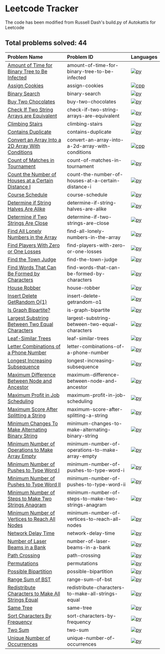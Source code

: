 # Leetcode Tracker

The code has been modified from Russell Dash's build.py of Autokattis for Leetcode

## Total problems solved: 44

|Problem Name|Problem ID|Languages|
|:---|:---|:---|
|[Amount of Time for Binary Tree to Be Infected](https://leetcode.com/problems/amount-of-time-for-binary-tree-to-be-infected)| amount-of-time-for-binary-tree-to-be-infected |[![py](https://github.com/abrahamcalf/programming-languages-logos/blob/master/src/python/python_24x24.png)](src/Amount%20of%20Time%20for%20Binary%20Tree%20to%20Be%20Infected/amount-of-time-for-binary-tree-to-be-infected.py)|
|[Assign Cookies](https://leetcode.com/problems/assign-cookies)| assign-cookies |[![cpp](https://github.com/abrahamcalf/programming-languages-logos/blob/master/src/cpp/cpp_24x24.png)](src/Assign%20Cookies/assign-cookies.cpp)|
|[Binary Search](https://leetcode.com/problems/binary-search)| binary-search |[![py](https://github.com/abrahamcalf/programming-languages-logos/blob/master/src/python/python_24x24.png)](src/Binary%20Search/binary-search.py)|
|[Buy Two Chocolates](https://leetcode.com/problems/buy-two-chocolates)| buy-two-chocolates |[![py](https://github.com/abrahamcalf/programming-languages-logos/blob/master/src/python/python_24x24.png)](src/Buy%20Two%20Chocolates/buy-two-chocolates.py)|
|[Check If Two String Arrays are Equivalent](https://leetcode.com/problems/check-if-two-string-arrays-are-equivalent)| check-if-two-string-arrays-are-equivalent |[![py](https://github.com/abrahamcalf/programming-languages-logos/blob/master/src/python/python_24x24.png)](src/Check%20If%20Two%20String%20Arrays%20are%20Equivalent/check-if-two-string-arrays-are-equivalent.py)|
|[Climbing Stairs](https://leetcode.com/problems/climbing-stairs)| climbing-stairs |[![py](https://github.com/abrahamcalf/programming-languages-logos/blob/master/src/python/python_24x24.png)](src/Climbing%20Stairs/climbing-stairs.py)|
|[Contains Duplicate](https://leetcode.com/problems/contains-duplicate)| contains-duplicate |[![py](https://github.com/abrahamcalf/programming-languages-logos/blob/master/src/python/python_24x24.png)](src/Contains%20Duplicate/contains-duplicate.py)|
|[Convert an Array Into a 2D Array With Conditions](https://leetcode.com/problems/convert-an-array-into-a-2d-array-with-conditions)| convert-an-array-into-a-2d-array-with-conditions |[![cpp](https://github.com/abrahamcalf/programming-languages-logos/blob/master/src/cpp/cpp_24x24.png)](src/Convert%20an%20Array%20Into%20a%202D%20Array%20With%20Conditions/convert-an-array-into-a-2d-array-with-conditions.cpp)|
|[Count of Matches in Tournament](https://leetcode.com/problems/count-of-matches-in-tournament)| count-of-matches-in-tournament |[![py](https://github.com/abrahamcalf/programming-languages-logos/blob/master/src/python/python_24x24.png)](src/Count%20of%20Matches%20in%20Tournament/count-of-matches-in-tournament.py)|
|[Count the Number of Houses at a Certain Distance I](https://leetcode.com/problems/count-the-number-of-houses-at-a-certain-distance-i)| count-the-number-of-houses-at-a-certain-distance-i |[![py](https://github.com/abrahamcalf/programming-languages-logos/blob/master/src/python/python_24x24.png)](src/Count%20the%20Number%20of%20Houses%20at%20a%20Certain%20Distance%20I/count-the-number-of-houses-at-a-certain-distance-i.py)|
|[Course Schedule](https://leetcode.com/problems/course-schedule)| course-schedule |[![py](https://github.com/abrahamcalf/programming-languages-logos/blob/master/src/python/python_24x24.png)](src/Course%20Schedule/course-schedule.py)|
|[Determine if String Halves Are Alike](https://leetcode.com/problems/determine-if-string-halves-are-alike)| determine-if-string-halves-are-alike |[![py](https://github.com/abrahamcalf/programming-languages-logos/blob/master/src/python/python_24x24.png)](src/Determine%20if%20String%20Halves%20Are%20Alike/determine-if-string-halves-are-alike.py)|
|[Determine if Two Strings Are Close](https://leetcode.com/problems/determine-if-two-strings-are-close)| determine-if-two-strings-are-close |[![py](https://github.com/abrahamcalf/programming-languages-logos/blob/master/src/python/python_24x24.png)](src/Determine%20if%20Two%20Strings%20Are%20Close/determine-if-two-strings-are-close.py)|
|[Find All Lonely Numbers in the Array](https://leetcode.com/problems/find-all-lonely-numbers-in-the-array)| find-all-lonely-numbers-in-the-array |[![py](https://github.com/abrahamcalf/programming-languages-logos/blob/master/src/python/python_24x24.png)](src/Find%20All%20Lonely%20Numbers%20in%20the%20Array/find-all-lonely-numbers-in-the-array.py)|
|[Find Players With Zero or One Losses](https://leetcode.com/problems/find-players-with-zero-or-one-losses)| find-players-with-zero-or-one-losses |[![py](https://github.com/abrahamcalf/programming-languages-logos/blob/master/src/python/python_24x24.png)](src/Find%20Players%20With%20Zero%20or%20One%20Losses/find-players-with-zero-or-one-losses.py)|
|[Find the Town Judge](https://leetcode.com/problems/find-the-town-judge)| find-the-town-judge |[![py](https://github.com/abrahamcalf/programming-languages-logos/blob/master/src/python/python_24x24.png)](src/Find%20the%20Town%20Judge/find-the-town-judge.py)|
|[Find Words That Can Be Formed by Characters](https://leetcode.com/problems/find-words-that-can-be-formed-by-characters)| find-words-that-can-be-formed-by-characters |[![py](https://github.com/abrahamcalf/programming-languages-logos/blob/master/src/python/python_24x24.png)](src/Find%20Words%20That%20Can%20Be%20Formed%20by%20Characters/find-words-that-can-be-formed-by-characters.py)|
|[House Robber](https://leetcode.com/problems/house-robber)| house-robber |[![py](https://github.com/abrahamcalf/programming-languages-logos/blob/master/src/python/python_24x24.png)](src/House%20Robber/house-robber.py)|
|[Insert Delete GetRandom O(1)](https://leetcode.com/problems/insert-delete-getrandom-o1)| insert-delete-getrandom-o1 |[![py](https://github.com/abrahamcalf/programming-languages-logos/blob/master/src/python/python_24x24.png)](src/Insert%20Delete%20GetRandom%20O(1)/insert-delete-getrandom-o1.py)|
|[Is Graph Bipartite?](https://leetcode.com/problems/is-graph-bipartite)| is-graph-bipartite |[![py](https://github.com/abrahamcalf/programming-languages-logos/blob/master/src/python/python_24x24.png)](src/Is%20Graph%20Bipartite%3f/is-graph-bipartite.py)|
|[Largest Substring Between Two Equal Characters](https://leetcode.com/problems/largest-substring-between-two-equal-characters)| largest-substring-between-two-equal-characters |[![py](https://github.com/abrahamcalf/programming-languages-logos/blob/master/src/python/python_24x24.png)](src/Largest%20Substring%20Between%20Two%20Equal%20Characters/largest-substring-between-two-equal-characters.py)|
|[Leaf-Similar Trees](https://leetcode.com/problems/leaf-similar-trees)| leaf-similar-trees |[![py](https://github.com/abrahamcalf/programming-languages-logos/blob/master/src/python/python_24x24.png)](src/Leaf-Similar%20Trees/leaf-similar-trees.py)|
|[Letter Combinations of a Phone Number](https://leetcode.com/problems/letter-combinations-of-a-phone-number)| letter-combinations-of-a-phone-number |[![py](https://github.com/abrahamcalf/programming-languages-logos/blob/master/src/python/python_24x24.png)](src/Letter%20Combinations%20of%20a%20Phone%20Number/letter-combinations-of-a-phone-number.py)|
|[Longest Increasing Subsequence](https://leetcode.com/problems/longest-increasing-subsequence)| longest-increasing-subsequence |[![py](https://github.com/abrahamcalf/programming-languages-logos/blob/master/src/python/python_24x24.png)](src/Longest%20Increasing%20Subsequence/longest-increasing-subsequence.py)|
|[Maximum Difference Between Node and Ancestor](https://leetcode.com/problems/maximum-difference-between-node-and-ancestor)| maximum-difference-between-node-and-ancestor |[![py](https://github.com/abrahamcalf/programming-languages-logos/blob/master/src/python/python_24x24.png)](src/Maximum%20Difference%20Between%20Node%20and%20Ancestor/maximum-difference-between-node-and-ancestor.py)|
|[Maximum Profit in Job Scheduling](https://leetcode.com/problems/maximum-profit-in-job-scheduling)| maximum-profit-in-job-scheduling |[![py](https://github.com/abrahamcalf/programming-languages-logos/blob/master/src/python/python_24x24.png)](src/Maximum%20Profit%20in%20Job%20Scheduling/maximum-profit-in-job-scheduling.py)|
|[Maximum Score After Splitting a String](https://leetcode.com/problems/maximum-score-after-splitting-a-string)| maximum-score-after-splitting-a-string |[![py](https://github.com/abrahamcalf/programming-languages-logos/blob/master/src/python/python_24x24.png)](src/Maximum%20Score%20After%20Splitting%20a%20String/maximum-score-after-splitting-a-string.py)|
|[Minimum Changes To Make Alternating Binary String](https://leetcode.com/problems/minimum-changes-to-make-alternating-binary-string)| minimum-changes-to-make-alternating-binary-string |[![py](https://github.com/abrahamcalf/programming-languages-logos/blob/master/src/python/python_24x24.png)](src/Minimum%20Changes%20To%20Make%20Alternating%20Binary%20String/minimum-changes-to-make-alternating-binary-string.py)|
|[Minimum Number of Operations to Make Array Empty](https://leetcode.com/problems/minimum-number-of-operations-to-make-array-empty)| minimum-number-of-operations-to-make-array-empty |[![py](https://github.com/abrahamcalf/programming-languages-logos/blob/master/src/python/python_24x24.png)](src/Minimum%20Number%20of%20Operations%20to%20Make%20Array%20Empty/minimum-number-of-operations-to-make-array-empty.py)|
|[Minimum Number of Pushes to Type Word I](https://leetcode.com/problems/minimum-number-of-pushes-to-type-word-i)| minimum-number-of-pushes-to-type-word-i |[![py](https://github.com/abrahamcalf/programming-languages-logos/blob/master/src/python/python_24x24.png)](src/Minimum%20Number%20of%20Pushes%20to%20Type%20Word%20I/minimum-number-of-pushes-to-type-word-i.py)|
|[Minimum Number of Pushes to Type Word II](https://leetcode.com/problems/minimum-number-of-pushes-to-type-word-ii)| minimum-number-of-pushes-to-type-word-ii |[![py](https://github.com/abrahamcalf/programming-languages-logos/blob/master/src/python/python_24x24.png)](src/Minimum%20Number%20of%20Pushes%20to%20Type%20Word%20II/minimum-number-of-pushes-to-type-word-ii.py)|
|[Minimum Number of Steps to Make Two Strings Anagram](https://leetcode.com/problems/minimum-number-of-steps-to-make-two-strings-anagram)| minimum-number-of-steps-to-make-two-strings-anagram |[![py](https://github.com/abrahamcalf/programming-languages-logos/blob/master/src/python/python_24x24.png)](src/Minimum%20Number%20of%20Steps%20to%20Make%20Two%20Strings%20Anagram/minimum-number-of-steps-to-make-two-strings-anagram.py)|
|[Minimum Number of Vertices to Reach All Nodes](https://leetcode.com/problems/minimum-number-of-vertices-to-reach-all-nodes)| minimum-number-of-vertices-to-reach-all-nodes |[![py](https://github.com/abrahamcalf/programming-languages-logos/blob/master/src/python/python_24x24.png)](src/Minimum%20Number%20of%20Vertices%20to%20Reach%20All%20Nodes/minimum-number-of-vertices-to-reach-all-nodes.py)|
|[Network Delay Time](https://leetcode.com/problems/network-delay-time)| network-delay-time |[![py](https://github.com/abrahamcalf/programming-languages-logos/blob/master/src/python/python_24x24.png)](src/Network%20Delay%20Time/network-delay-time.py)|
|[Number of Laser Beams in a Bank](https://leetcode.com/problems/number-of-laser-beams-in-a-bank)| number-of-laser-beams-in-a-bank |[![py](https://github.com/abrahamcalf/programming-languages-logos/blob/master/src/python/python_24x24.png)](src/Number%20of%20Laser%20Beams%20in%20a%20Bank/number-of-laser-beams-in-a-bank.py)|
|[Path Crossing](https://leetcode.com/problems/path-crossing)| path-crossing |[![py](https://github.com/abrahamcalf/programming-languages-logos/blob/master/src/python/python_24x24.png)](src/Path%20Crossing/path-crossing.py)|
|[Permutations](https://leetcode.com/problems/permutations)| permutations |[![py](https://github.com/abrahamcalf/programming-languages-logos/blob/master/src/python/python_24x24.png)](src/Permutations/permutations.py)|
|[Possible Bipartition](https://leetcode.com/problems/possible-bipartition)| possible-bipartition |[![py](https://github.com/abrahamcalf/programming-languages-logos/blob/master/src/python/python_24x24.png)](src/Possible%20Bipartition/possible-bipartition.py)|
|[Range Sum of BST](https://leetcode.com/problems/range-sum-of-bst)| range-sum-of-bst |[![py](https://github.com/abrahamcalf/programming-languages-logos/blob/master/src/python/python_24x24.png)](src/Range%20Sum%20of%20BST/range-sum-of-bst.py)|
|[Redistribute Characters to Make All Strings Equal](https://leetcode.com/problems/redistribute-characters-to-make-all-strings-equal)| redistribute-characters-to-make-all-strings-equal |[![py](https://github.com/abrahamcalf/programming-languages-logos/blob/master/src/python/python_24x24.png)](src/Redistribute%20Characters%20to%20Make%20All%20Strings%20Equal/redistribute-characters-to-make-all-strings-equal.py)|
|[Same Tree](https://leetcode.com/problems/same-tree)| same-tree |[![py](https://github.com/abrahamcalf/programming-languages-logos/blob/master/src/python/python_24x24.png)](src/Same%20Tree/same-tree.py)|
|[Sort Characters By Frequency](https://leetcode.com/problems/sort-characters-by-frequency)| sort-characters-by-frequency |[![py](https://github.com/abrahamcalf/programming-languages-logos/blob/master/src/python/python_24x24.png)](src/Sort%20Characters%20By%20Frequency/sort-characters-by-frequency.py)|
|[Two Sum](https://leetcode.com/problems/two-sum)| two-sum |[![py](https://github.com/abrahamcalf/programming-languages-logos/blob/master/src/python/python_24x24.png)](src/Two%20Sum/two-sum.py)|
|[Unique Number of Occurrences](https://leetcode.com/problems/unique-number-of-occurrences)| unique-number-of-occurrences |[![py](https://github.com/abrahamcalf/programming-languages-logos/blob/master/src/python/python_24x24.png)](src/Unique%20Number%20of%20Occurrences/unique-number-of-occurrences.py)|
